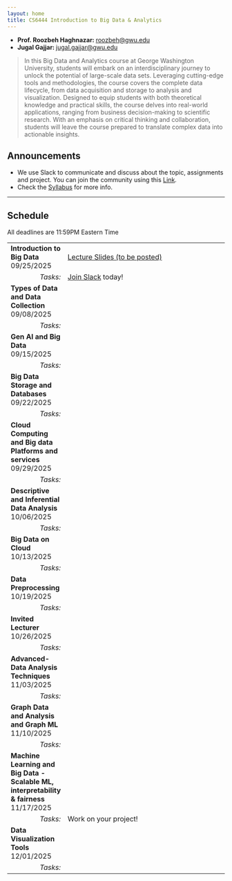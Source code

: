 ```yaml
---
layout: home
title: CS6444 Introduction to Big Data & Analytics
---
```


<link rel="shortcut icon" type="image/x-icon" href="./favicon.ico">

<div class="wrapper" markdown="0"><div class="footer-col-wrapper">
<div class="footer-col two-col-2">
	<ul class="contact-list">
		<li><b>Prof. Roozbeh Haghnazar: </b><a href="mailto:roozbeh@gwu.edu">roozbeh@gwu.edu</a></li>
		<li><b>Jugal Gajjar: </b><a href="mailto:jugal.gajjar@gwu.edu">jugal.gajjar@gwu.edu</a></li>
		<!--<li>Section 10 & 11</li>-->
	</ul>
	</div>
</div></div>

> In this Big Data and Analytics course at George Washington University, students will embark on an interdisciplinary journey to unlock the potential of large-scale data sets. Leveraging cutting-edge tools and methodologies, the course covers the complete data lifecycle, from data acquisition and storage to analysis and visualization. Designed to equip students with both theoretical knowledge and practical skills, the course delves into real-world applications, ranging from business decision-making to scientific research. With an emphasis on critical thinking and collaboration, students will leave the course prepared to translate complex data into actionable insights.

## Announcements ##
- We use Slack to communicate and discuss about the topic, assignments and project. You can join the community using this [Link](https://join.slack.com/t/bigdatafall2025/shared_invite/zt-3czbn3r38-IKaSTG5Lh0MAVWbKEGim0w).
- Check the [Syllabus](syllabus/) for more info.


<hr>

## Schedule  ##

All deadlines are 11:59PM Eastern Time

<div style="font-size:90%">

<table>
	<tr>
		<td style="width:20%">
			<b>Introduction to Big Data</b>
			<br>09/25/2025
		</td>
		<td>
			<a href="./slides/">Lecture Slides (to be posted)</a>
		</td>
	</tr>
	<tr>
		<td style="text-align:right">
			<i>Tasks:</i>
		</td>
		<td>
			<a href="https://join.slack.com/t/bigdatafall2025/shared_invite/zt-3czbn3r38-IKaSTG5Lh0MAVWbKEGim0w">Join Slack</a> today!
		</td>
	</tr>
	<tr>
		<td>
			<b>Types of Data and Data Collection</b>
			<br>09/08/2025
		</td>
		<td>
			<!-- <a href="./slides/2-Processes Threads VMs Containers.pdf">Lecture Slides </a> -->
		</td>
	</tr>
	<tr>
		<td style="text-align:right">
			<i>Tasks:</i>
		</td> 
		<td>
			<!-- <a href="./readings.html">Readings in Chapters 1, 3</a> -- Watch <a href="https://gwu.box.com/s/uykp9ouz6fqc8d3psmehq46swmn7i4gm">Azure HWaaS Video </a> -- <a href="hw1/"> HW1: Parallel Sum </a> due 03/06 -->
		</td>
	</tr>
	<tr>
		<td>
			<b>Gen AI and Big Data</b>
			<br>09/15/2025
		</td>
		<td>
			<!-- <a href="./slides/3-Communication.pdf">Lecture Slides </a> -->
		</td>
	</tr>
	<tr>
		<td style="text-align:right">
			<i>Tasks:</i>
		</td> 
		<td>
			<!-- <a href="./readings.pdf">Readings in Chapters 3, 4</a> -- Read <a href="http://research.google.com/archive/mapreduce-osdi04.pdf">MapReduce paper</a> -->
		</td>
	</tr>
	<tr>
		<td>
			<b>Big Data Storage and Databases</b>
			<br>09/22/2025
		</td>
		<td>
			<!-- <a href="./slides/4-Architectures.pdf">Lecture Slides </a> -->
		</td>
	</tr>
	<tr>
		<td style="text-align:right">
			<i>Tasks:</i>
		</td> 
		<td>
			<!-- <a href="./readings.pdf">Readings in Chapter 2</a>   -->
		</td>
	</tr>
	<tr>
		<td>
			<b>Cloud Computing and Big data Platforms and services</b>
			<br>09/29/2025
		</td>
		<td>
			<!-- <a href="./slides/5-Scheduling and LB.pdf">Lecture Slides </a> -->
		</td>
	</tr>
	<tr>
		<td style="text-align:right">
			<i>Tasks:</i>
		</td> 	
	</tr>
	<tr>
		<td>
			<b>Descriptive and Inferential Data Analysis</b>
			<br>10/06/2025
		</td>
		<td>
			<!-- <a href="./slides/6-Migration.pdf">Lecture Slides </a> -->
		</td>
	</tr>
	<tr>
		<td style="text-align:right">
			<i>Tasks:</i>
		</td> 
		<td>
			<!-- <a href="hw2/">HW2: Map Reduce</a> -10 points by 10/8 -- <a href="https://forms.gle/JreBDrJz2LVfX8A8A">Partner Feedback Form</a> -->
		</td>
	</tr>
	<tr>
		<td style="width:20%">
			<b>Big Data on Cloud</b>
			<br>10/13/2025
		</td>
		<td>
			<!-- <a href="./slides/7-8-Coordination.pdf">Lecture Slides </a> and <a href="https://youtu.be/IAI712Kk-O8">Video</a> -->
		</td>
	</tr>
	<tr>
		<td style="text-align:right">
			<i>Tasks:</i>
		</td>
		<td>
			<!-- <a href="./readings.pdf">Readings in Chapter 6</a> -->
		</td>
	</tr>
	<tr>
		<td>
			<b>Data Preprocessing</b>
			<br>10/19/2025
		</td>
		<td>
			<!-- <a href="./slides/7-8-Coordination.pdf">Lecture Slides </a> -->
		</td>
	</tr>
	<tr>
		<td style="text-align:right">
			<i>Tasks:</i>
		</td>
		<td>
			<!-- <a href="./readings.pdf">Readings in Chapter 6</a> and <a href="hw2/">HW2: Map Reduce</a> due 3/30 -- <a href="https://youtu.be/ZcaQ7yLAYwM">MapReduce Help Video</a> -->
		</td>
	</tr>
	<tr>
		<td>
			<b>Invited Lecturer</b>
			<br>10/26/2025
		</td>
		<td>
			<!-- <a href="./slides/9-FaultTolerance.pdf">Lecture Slides </a> -->
		</td>
	</tr>
	<tr>
		<td style="text-align:right">
			<i>Tasks:</i>
		</td>
		<td>
			<!-- <a href="./readings.pdf">Readings in Chapter 8</a> -- <a href="/project/#milestone-2-literature-review">Milestone 2: Literature Review</a> - 10/29 -->
		</td>
	</tr>
	<tr>
		<td>
			<b>Advanced-Data Analysis Techniques</b>
			<br>11/03/2025
		</td>
		<td>
			<!-- <a href="./slides/10-Consistency.pdf">Lecture Slides </a>   <a href="hw2/">HW2: Map Reduce</a> due 03/30 -- <a href="slides/10-consistency-problems.pdf">Consistency Problems Worksheet</a> -->
		</td>
	</tr>
	<tr>
		<td style="text-align:right">
			<i>Tasks:</i>
		</td>
		<td>
			<!-- <a href="./readings.pdf">Readings in Chapter 7</a> -- <a href="./project/#milestone-3-design-document">Milestone 3: Design Document</a>  -->
		</td>
	</tr>
	<tr>
		<td style="width:20%">
			<b>Graph Data and Analysis and Graph ML</b>
			<br>11/10/2025
		</td>
		<td>
			<!-- <a href="./slides/11-Performance.pdf"> Lecture Slides </a> -->
		</td>
	</tr>
	<tr>
		<td style="text-align:right">
			<i>Tasks:</i>
		</td>
		<td>
			<!-- Work on your project!  -->
		</td>
	</tr>
	<tr>
		<td>
			<b>Machine Learning and Big Data - Scalable ML, interpretability & fairness</b>
			<br>11/17/2025
		</td>
		<td>
			<!-- <a href="./slides/12-CloudApps.pdf"> Lecture Slides </a> -->
		</td>
	</tr>
	<tr>
		<td style="text-align:right"><i>Tasks:</i></td><td>Work on your project! </td>
	</tr>
	<tr>
		<td>
			<b>Data Visualization Tools</b>
			<br>12/01/2025
		</td>
		<td>
			<!-- Lecture Slides -->
		</td>
	</tr>
	<tr>
		<td style="text-align:right">
			<i>Tasks:</i>
		</td>
		<td>
			<!-- <a href="/project/#milestone-4-final-report">Milestone 4: Final Report</a> - 12/14 -- <a href="/hw3/">Bonus HW3: Leader Election</a> - 12/10-->
		</td>
	</tr>
</table>

</div>
